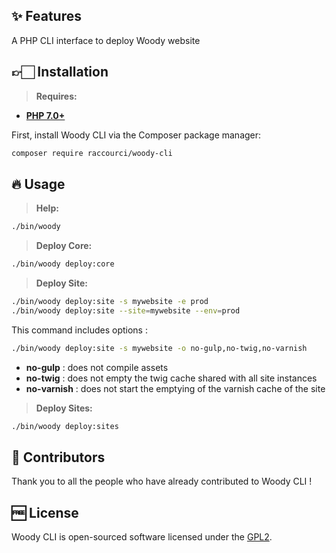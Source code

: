 ## ✨ Features

A PHP CLI interface to deploy Woody website

## 👉🏻 Installation

> **Requires:**
- **[PHP 7.0+](https://php.net/releases/)**

First, install Woody CLI via the Composer package manager:
```bash
composer require raccourci/woody-cli
```

## 🔥 Usage

> **Help:**

```bash
./bin/woody
```

> **Deploy Core:**

```bash
./bin/woody deploy:core
```

> **Deploy Site:**

```bash
./bin/woody deploy:site -s mywebsite -e prod
./bin/woody deploy:site --site=mywebsite --env=prod
```

This command includes options :

```bash
./bin/woody deploy:site -s mywebsite -o no-gulp,no-twig,no-varnish
```

- **no-gulp** : does not compile assets
- **no-twig** : does not empty the twig cache shared with all site instances
- **no-varnish** : does not start the emptying of the varnish cache of the site

> **Deploy Sites:**

```bash
./bin/woody deploy:sites
```

## 👏 Contributors

Thank you to all the people who have already contributed to Woody CLI !

## 🆓 License
Woody CLI is open-sourced software licensed under the [GPL2](LICENSE).
